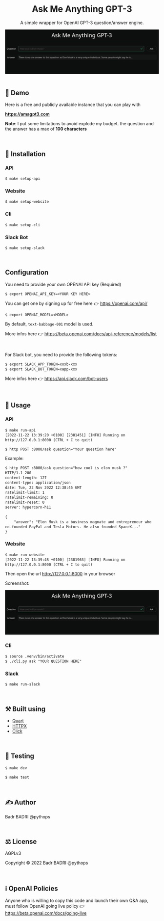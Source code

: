 <h1 align="center">Ask Me Anything GPT-3</h1>

<div align="cetner">
  <p align="center">A simple wrapper for OpenAI GPT-3 question/answer engine.</p>
  <img src="assets/website.png" alt="AMA GTP3"></img>
</div>

<br>

## 💫 Demo
Here is a free and publicly available instance that you can play with

**https://amagpt3.com**

**Note**:
I put some limitations to avoid explode my budget.
the question and the answer has a max of **100 characters**

<br>

## 🔌 Installation

### API
```
$ make setup-api
```

### Website
```
$ make setup-website
```

### Cli
```
$ make setup-cli
```

### Slack Bot
```
$ make setup-slack
```

<br>

## Configuration
You need to provide your own OPENAI API key (Required)
```
$ export OPENAI_API_KEY=<YOUR KEY HERE>
```
You can get one by signing up for free here 👉 https://openai.com/api/

```
$ export OPENAI_MODEL=<MODEL>
```
By default, `text-babbage-001` model  is used.

More infos here 👉 https://beta.openai.com/docs/api-reference/models/list

<br>

For Slack bot, you need to provide the following tokens:
```
$ export SLACK_APP_TOKEN=xoxb-xxx
$ export SLACK_BOT_TOKEN=xapp-xxx
```
More infos here 👉 https://api.slack.com/bot-users

<br>

## 🚀 Usage
### API
```
$ make run-api
[2022-11-22 13:39:20 +0100] [2381451] [INFO] Running on http://127.0.0.1:8000 (CTRL + C to quit)
```

```
$ http POST :8000/ask question="Your question here"
```

Example:
```
$ http POST :8000/ask question="how cool is elon musk ?"
HTTP/1.1 200
content-length: 127
content-type: application/json
date: Tue, 22 Nov 2022 12:38:45 GMT
ratelimit-limit: 1
ratelimit-remaining: 0
ratelimit-reset: 0
server: hypercorn-h11

{
    "answer": "Elon Musk is a business magnate and entrepreneur who co-founded PayPal and Tesla Motors. He also founded SpaceX..."
}

```

### Website
```
$ make run-website
[2022-11-22 13:39:48 +0100] [2381963] [INFO] Running on http://127.0.0.1:8000 (CTRL + C to quit)
```
Then open the url http://127.0.0.1:8000 in your browser

Screenshot:

<div align="cetner">
  <img src="assets/website.png" alt="AMA GTP3"></img>
</div>


### Cli
```
$ source .venv/bin/activate
$ ./cli.py ask "YOUR QUESTION HERE"
```

### Slack
```
$ make run-slack
```

<br>

## ⚒️  Built using
- [Quart](https://github.com/pallets/quart)
- [HTTPX](https://github.com/encode/httpx/)
- [Click](https://github.com/pallets/click/)

<br>

## 🔧 Testing
```
$ make dev
```

```
$ make test
```

<br>

## ✍️  Author

Badr BADRI @pythops

<br>

## ⚖️  License
AGPLv3

Copyright © 2022 Badr BADRI @pythops

<br>

## ℹ️  OpenAI Policies
Anyone who is willing to copy this  code and launch their own Q&A app, must follow OpenAI going live policy 👉 https://beta.openai.com/docs/going-live
